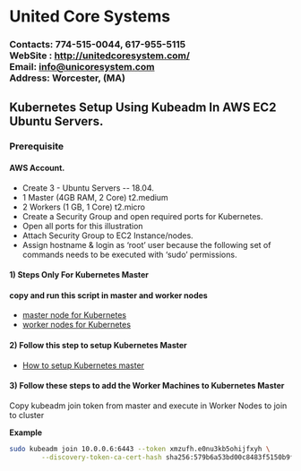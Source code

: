 # United Core Systems

### Contacts: 774-515-0044, 617-955-5115<br> WebSite : <http://unitedcoresystem.com/><br>Email: info@unicoresystem.com <br>Address: Worcester, (MA)

## Kubernetes Setup Using Kubeadm In AWS EC2 Ubuntu Servers.

### Prerequisite
#### AWS Account.
- Create 3 - Ubuntu Servers -- 18.04.
- 1 Master (4GB RAM, 2 Core) t2.medium
- 2 Workers (1 GB, 1 Core) t2.micro
- Create a Security Group and open required ports for Kubernetes.
- Open all ports for this illustration
- Attach Security Group to EC2 Instance/nodes.
- Assign hostname & login as ‘root’ user because the following set of commands needs to be executed with ‘sudo’ permissions.

#### 1) Steps Only For Kubernetes Master

####  copy and run this script in master and worker nodes
- [master node for Kubernetes ](./master-k8s.sh)
- [worker nodes for Kubernetes ](./worker-k8s.sh)

#### 2) Follow this step to setup Kubernetes Master

- [How to setup Kubernetes master ](./master-setup.md)

#### 3) Follow these steps to add the Worker Machines to Kubernetes Master

Copy kubeadm join token from master and execute in Worker Nodes to join to cluster

**Example**
```sh
sudo kubeadm join 10.0.0.6:6443 --token xmzufh.e0nu3kb5ohijfxyh \
        --discovery-token-ca-cert-hash sha256:579b6a53bd00c8483f5150b9fb521b6431fc38b1ac716b8b9a5f668928a93771
```